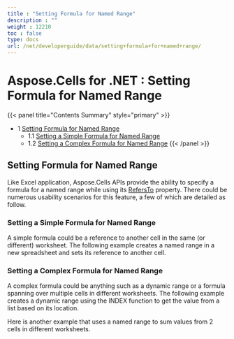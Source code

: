 ```yaml
---
title : "Setting Formula for Named Range" 
description : "" 
weight : 12210 
toc : false
type: docs
url: /net/developerguide/data/setting+formula+for+named+range/
---
```


# Aspose.Cells for .NET : Setting Formula for Named Range


{{< panel title="Contents Summary" style="primary" >}}
*   1 [Setting Formula for Named Range](#setting-formula-for-named-range)
    *   1.1 [Setting a Simple Formula for Named Range](#setting-a-simple-formula-for-named-range)
    *   1.2 [Setting a Complex Formula for Named Range](#setting-a-complex-formula-for-named-range)
{{< /panel >}}
 

## Setting Formula for Named Range

Like Excel application, Aspose.Cells APIs provide the ability to specify a formula for a named range while using its [RefersTo](https://apireference.aspose.com/cells/net/aspose.cells/range/properties/refersto) property. There could be numerous usability scenarios for this feature, a few of which are detailed as follow.

### Setting a Simple Formula for Named Range

A simple formula could be a reference to another cell in the same (or different) worksheet. The following example creates a named range in a new spreadsheet and sets its reference to another cell.

### Setting a Complex Formula for Named Range

A complex formula could be anything such as a dynamic range or a formula spanning over multiple cells in different worksheets. The following example creates a dynamic range using the INDEX function to get the value from a list based on its location.

Here is another example that uses a named range to sum values from 2 cells in different worksheets.

